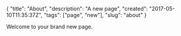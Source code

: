 { 
"title": "About", 
"description": "A new page", 
"created": "2017-05-10T11:35:37Z", 
"tags": ["page", "new"], 
"slug": "about"
}

Welcome to your brand new page.
